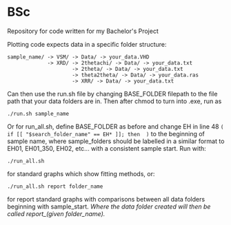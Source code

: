 # BSc
Repository for code written for my Bachelor's Project

Plotting code expects data in a specific folder structure:

```
sample_name/ -> VSM/ -> Data/ -> your_data.VHD
             -> XRD/ -> 2thetachi/ -> Data/ -> your_data.txt
                     -> 2theta/ -> Data/ -> your_data.txt
                     -> theta2theta/ -> Data/ -> your_data.ras
                     -> XRR/ -> Data/ -> your_data.txt
```

Can then use the run.sh file by changing BASE_FOLDER filepath to the file path that your data folders are in. Then after chmod to turn into .exe, run as 
```
./run.sh sample_name
```
Or for run_all.sh, define BASE_FOLDER as before and change EH in line 48 ```(  if [[ "$search_folder_name" == EH* ]]; then  )``` to the beginning of sample name, where sample_folders should be labelled in a similar format to EH01, EH01_350, EH02, etc... with a consistent sample start. Run with:
```
./run_all.sh
```
for standard graphs which show fitting methods, or:
```
./run_all.sh report folder_name 
```
for report standard graphs with comparisons between all data folders beginning with sample_start.  *Where the data folder created will then be called report_(given folder_name).*
